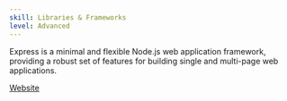 ```yaml
---
skill: Libraries & Frameworks
level: Advanced
---
```


Express is a minimal and flexible Node.js web application framework, providing a robust set of features for building single and multi-page web applications.

[Website](https://expressjs.com/)
